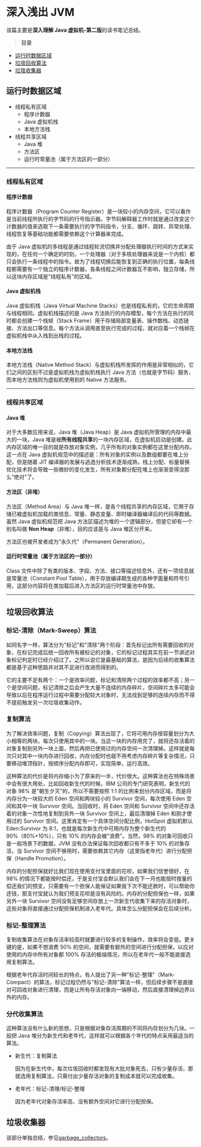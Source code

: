 # 深入浅出 JVM
该篇主要是**深入理解 Java 虚拟机-第二版**的读书笔记总结。

>**目录**

- [运行时数据区域](#运行时数据区域) 
- [垃圾回收算法](#垃圾回收算法) 
- [垃圾收集器](#垃圾收集器) 

## 运行时数据区域
- 线程私有区域
    - 程序计数器
    - Java 虚拟机栈
    - 本地方法栈
- 线程共享区域
    - Java 堆
    - 方法区
    - 运行时常量池（属于方法区的一部分）

---

### 线程私有区域
#### 程序计数器
程序计数器（Program Counter Register）是一块较小的内存空间，它可以看作是当前线程所执行的字节码的行号指示器。字节码解释器工作时就是通过改变这个计数器的值来选取下一条需要执行的字节码指令，分支、循环、跳转、异常处理、线程恢复等基础功能都需要依赖这个计算器来完成。

由于 Java 虚拟机的多线程是通过线程轮流切换并分配处理器执行时间的方式来实现的，在任何一个确定的时刻，一个处理器（对于多核处理器来说是一个内核）都只会执行一条线程中的指令。故为了线程切换后能恢复到正确的执行位置，每条线程都需要有一个独立的程序计数器，各条线程之间计数器互不影响，独立存储，所以这块内存区域是"线程私有"的区域。

#### Java 虚拟机栈
Java 虚拟机栈（Java Virtual Machine Stacks）也是线程私有的，它的生命周期与线程相同。虚拟机栈描述的是 Java 方法执行的内存模型，每个方法在执行的同时都会创建一个栈帧（Stack Frame）用于存储局部变量表、操作数栈、动态链接、方法出口等信息。每个方法从调用直至执行完成的过程，就对应着一个栈帧在虚拟机栈中从入栈到出栈的过程。

#### 本地方法栈
本地方法栈（Native Method Stack）与虚拟机栈所发挥的作用是非常相似的，它们之间的区别不过是虚拟机栈为虚拟机栈执行 Java 方法（也就是字节码）服务，而本地方法栈则为虚拟机使用到的 Native 方法服务。

---

### 线程共享区域
#### Java 堆
对于大多数应用来说，Java 堆（Java Heap）是 Java 虚拟机所管理的内存中最大的一块。Java 堆是被**所有线程共享**的一块内存区域，在虚拟机启动是创建。此内存区域的唯一目的就是存放对象实例，几乎所有的对象实例都在这里分配内存。这一点在 Java 虚拟机规范中的描述是：所有对象的实例以及数组都要在堆上分配，但是随着 JIT 编译器的发展与逃逸分析技术逐渐成熟，栈上分配、标量替换优化技术将会导致一些微妙的变化发生，所有对象都分配在堆上也渐渐变得没那么"绝对"了。

#### 方法区（非堆）
方法区（Method Area）与 Java 堆一样，是各个线程共享的内存区域，它用于存储已被虚拟机加载的类信息、常量、静态变量、即时编译器编译后的代码等数据。虽然 Java 虚拟机规范把 Java 方法区描述为堆的一个逻辑部分，但是它却有一个别名叫做 **Non Heap**（非堆），目的应该是与 Java 堆区分开来。

方法区也被开发者成为"永久代"（Permanent Generation）。

#### 运行时常量池（属于方法区的一部分）
Class 文件中除了有类的版本、字段、方法、接口等描述信息外，还有一项信息就是常量池（Constant Pool Table），用于存放编译期生成的各种字面量和符号引用，这部分内容将在类加载后进入方法区的运行时常量池中存放。


---

## 垃圾回收算法
### 标记-清除（Mark-Sweep）算法
如同名字一样，算法分为"标记"和"清除"两个阶段：首先标记出所有需要回收的对象，在标记完成后统一回收所有被标记的对象，它的标记过程其实在前一节讲述对象标记判定时已经介绍过了。之所以说它是最基础的算法，是因为后续的收集算法都是基于这种思路并对其不足进行改进而得到的。

它的主要不足有两个：一个是效率问题，标记和清除两个过程的效率都不高；另一个是空间问题，标记清除之后会产生大量不连续的内存碎片，空间碎片太多可能会导致以后在程序运行过程中需要分配较大对象时，无法找到足够的连续内存而不得不提前触发另一次垃圾收集动作。


### 复制算法
为了解决效率问题，复制（Copying）算法出现了，它将可用内存按容量划分为大小相等的两块，每次只使用其中的一块。当这一块的内存用完了，就将还存活着的对象复制到另外一块上面，然后再把已使用过的内存空间一次清理掉。这样就是每次只对其中一块内存进行回收，内存分配时也就不用考虑内存碎片等复杂情况，只要移动堆顶指针，按顺序分配内存即可，实现简单，运行高效。

这种算法的代价是将内存缩小为了原来的一半，代价很大。这种算法也在特殊场景中会有很大用处，比如回收新生代的时候，IBM 公司的专门研究表明，新生代的对象 98% 是"朝生夕灭"的，所以不需要按照 1:1 的比例来划分内存区域，而是将内存分为一块较大的 Eden 空间和两块较小的 Survivor 空间，每次使用 Eden 空间和其中一块 Survivor 空间。当回收时，将 Eden 空间和 Survivor 空间中还存活着的对象一次性地复制到另外一块 Survivor 空间上，最后清理掉 Eden 和刚才使用过的 Survivor 空间。这里肯定有一个具体空间分配比例，HotSpot 虚拟机默认 Eden:Survivor 为 8:1，也就是每次新生代中可用内存为整个新生代的 90%（80%+10%），只有 10% 的内存会被"浪费"。当然，98% 的对象可回收只是一般场景下的数据，JVM 没有办法保证每次回收都只有不多于 10% 的对象存活，当 Survivor 空间不够用时，需要依赖其它内存（这里指老年代）进行分配担保（Handle Promotion）。

内存的分配担保就好比我们现在使用支付宝里面的花呗，如果我们信誉很好，在 98% 的情况下都能按时偿还，于是支付宝会默认我们会在下一月也能按时按量的偿还我们的预支，只需要有一个担保人能保证如果我下次不能还款时，可以帮助你还钱，那支付宝就认为我们预支花呗是没有风险的。内存的分配担保也一样，如果另外一块 Survivor 空间没有足够空间存放上一次新生代收集下来的存活对象时，这些对象将直接通过分配担保机制进入老年代。具体怎么分配担保会在后续分析。

### 标记-整理算法
复制收集算法在对象存活率较高时就要进行较多的复制操作，效率将会变低。更关键的是，如果不想浪费 50% 的空间，就需要有额外的空间进行分配担保，以应对使用的内存中所有对象都 100% 存活的极端情况，所以在老年代一般不能直接选用复制算法。

根据老年代存活时间较长的特点，有人提出了另一种"标记-整理"（Mark-Compact）的算法，标记过程仍然与"标记-清除"算法一样，但后续步骤不是直接对可回收对象进行清理，而是让所有存活对象向一端移动，然后直接清理掉边界以外的内存。

### 分代收集算法
这种算法没有什么新的思想，只是根据对象存活周期的不同将内存划分为几块。一般把 Java 堆分为新生代和老年代，这样就可以根据各个年代的特点采用最适当的算法。

- 新生代：复制算法
    
    因为在新生代中，每次垃圾回收时都发现有大批对象死去，只有少量存活，那就选用复制算法，只需付出少量存活对象的复制成本就可以完成收集。

- 老年代：标记-清理/标记-整理
    
    因为老年代对象存活率高、没有额外空间对它进行分配担保。

## 垃圾收集器
该部分单独总结，参见[garbage_collectors](garbage_collectors.md)。